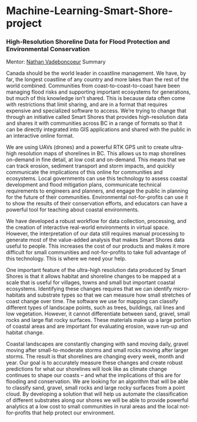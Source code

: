# Machine-Learning-Smart-Shore-project
### High-Resolution Shoreline Data for Flood Protection and Environmental Conservation
Mentor: [Nathan Vadeboncoeur](https://www.linkedin.com/in/nathan-vadeboncoeur-93a57240/)
Summary

Canada should be the world leader in coastline management. We have, by far, the longest coastline of any country and more lakes than the rest of the world combined. Communities from coast-to-coast-to-coast have been managing flood risks and supporting important ecosystems for generations, but much of this knowledge isn’t shared. This is because data often come with restrictions that limit sharing, and are in a format that requires expensive and specialized software to access. We’re trying to change that through an initiative called Smart Shores that provides high-resolution data and shares it with communities across BC in a range of formats so that it can be directly integrated into GIS applications and shared with the public in an interactive online format.

We are using UAVs (drones) and a powerful RTK GPS unit to create ultra-high resolution maps of shorelines in BC. This allows us to map shorelines on-demand in fine detail, at low cost and on-demand. This means that we can track erosion, sediment transport and storm impacts, and quickly communicate the implications of this online for communities and ecosystems. Local governments can use this technology to assess coastal development and flood mitigation plans, communicate technical requirements to engineers and planners, and engage the public in planning for the future of their communities. Environmental not-for-profits can use it to show the results of their conservation efforts, and educators can have a powerful tool for teaching about coastal environments.

We have developed a robust workflow for data collection, processing, and the creation of interactive real-world environments in virtual space. However, the interpretation of our data still requires manual processing to generate most of the value-added analysis that makes Smart Shores data useful to people. This increases the cost of our products and makes it more difficult for small communities and not-for-profits to take full advantage of this technology. This is where we need your help.

One important feature of the ultra-high resolution data produced by Smart Shores is that it allows habitat and shoreline changes to be mapped at a scale that is useful for villages, towns and small but important coastal ecosystems. Identifying these changes requires that we can identify micro-habitats and substrate types so that we can measure how small stretches of coast change over time. The software we use for mapping can classify different types of landscape points, such as trees, buildings, rail lines and low vegetation. However, it cannot differentiate between sand, gravel, small rocks and large flat rocky surfaces. These materials make up a large portion of coastal areas and are important for evaluating erosion, wave run-up and habitat change.

Coastal landscapes are constantly changing with sand moving daily, gravel moving after small-to-moderate storms and small rocks moving after larger storms. The result is that shorelines are changing every week, month and year. Our goal is to accurately measure these changes and create robust predictions for what our shorelines will look like as climate change continues to shape our coasts – and what the implications of this are for flooding and conservation. We are looking for an algorithm that will be able to classify sand, gravel, small rocks and large rocky surfaces from a point cloud. By developing a solution that will help us automate the classification of different substrates along our shores we will be able to provide powerful analytics at a low cost to small communities in rural areas and the local not-for-profits that help protect our environment.
